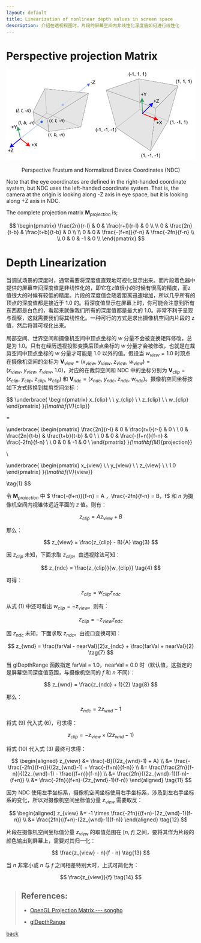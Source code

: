 ```yaml
---
layout: default
title: Linearization of nonlinear depth values in screen space
description: 介绍在透视视图时，片段的屏幕空间内非线性化深度值如何进行线性化
---
```


<head>
    <script src="https://cdn.mathjax.org/mathjax/latest/MathJax.js?config=TeX-AMS-MML_HTMLorMML" type="text/javascript"></script>
    <script type="text/x-mathjax-config">
        MathJax.Hub.Config({
            tex2jax: {
                skipTags: ['script', 'noscript', 'style', 'textarea', 'pre'],
                inlineMath: [['$','$']]
            }
        });
    </script>
</head>

# Perspective projection Matrix

<p align="center">
  <img src="../../images/LinearizationOfNonlinearDepthValues-1-PerpectiveFrustumAndNDC.png">
  <p align="center" class="caption"> Perspective Frustum and Normalized Device Coordinates (NDC) </p>
</p>

Note that the eye coordinates are defined in the right-handed coordinate system, but NDC uses the left-handed coordinate system. That is, the camera at the origin is looking along -Z axis in eye space, but it is looking along +Z axis in NDC.

The complete projection matrix $\mathbf{M_{\mathit{projection}}}$ is;

$$
\begin{pmatrix}
\frac{2n}{r-l} & 0 & \frac{r+l}{r-l} & 0    \\
\\
0 & \frac{2n}{t-b} & \frac{t+b}{t-b} & 0    \\
\\
0 & 0 & \frac{-(f+n)}{f-n} & \frac{-2fn}{f-n}   \\
\\
0 & 0 & -1 & 0 \\
\end{pmatrix}
$$

# Depth Linearization

当调试场景的深度时，通常需要将深度值直观地可视化显示出来。而片段着色器中提供的屏幕空间深度值是非线性化的，即它在z值很小的时候有很高的精度，而z值很大的时候有较低的精度。片段的深度值会随着距离迅速增加，所以几乎所有的顶点的深度值都是接近于 1.0 的。将深度值显示在屏幕上时，你可能会注意到所有东西都是白色的，看起来就像我们所有的深度值都是最大的 1.0。非常不利于呈现与观察，这就需要我们将其线性化。一种可行的方式是求出摄像机空间内片段的 z 值，然后将其可视化出来。

局部空间、世界空间和摄像机空间中顶点坐标的 $w$ 分量不会被变换矩阵修改，总是为 1.0。只有在经历透视投影变换后顶点坐标的 $w$ 分量才会被修改，也就是在裁剪空间中顶点坐标的 $w$ 分量才可能是 1.0 以外的值。假设当 $w_{view}=1.0$ 时顶点在摄像机空间的坐标为 $\mathbf{V_{\mathit{view}}}=(x_{view}, \ y_{view}, \ z_{view}, \ w_{view})=(x_{view}, \ y_{view}, \ z_{view}, \ 1.0)$，对应的在裁剪空间和 NDC 中的坐标分别为 $\mathbf{V_{\mathit{clip}}}=(x_{clip}, \ y_{clip}, \ z_{clip}, \ w_{clip})$ 和 $\mathbf{V_{\mathit{ndc}}}=(x_{ndc}, \ y_{ndc}, \ z_{ndc}, \ w_{ndc})$。摄像机空间坐标按如下方式转换到裁剪空间坐标：

$$
\underbrace{
\begin{pmatrix}
x_{clip}    \\
\\
y_{clip}    \\
\\
z_{clip}    \\
\\
w_{clip}
\end{pmatrix}
}_{\mathbf{V}_{clip}}

=

\underbrace{
\begin{pmatrix}
\frac{2n}{r-l} & 0 & \frac{r+l}{r-l} & 0    \\
\\
0 & \frac{2n}{t-b} & \frac{t+b}{t-b} & 0    \\
\\
0 & 0 & \frac{-(f+n)}{f-n} & \frac{-2fn}{f-n}   \\
\\
0 & 0 & -1 & 0 \\
\end{pmatrix}
}_{\mathbf{M}_{projection}}

\

\underbrace{
\begin{pmatrix}
x_{view}    \\
\\
y_{view}    \\
\\
z_{view}    \\
\\
1.0
\end{pmatrix}
}_{\mathbf{V}_{view}}

\tag{1}
$$

令 $\mathbf{M_{\mathit{projection}}}$ 中 $ \frac{-(f+n)}{f-n} = A $，$\frac{-2fn}{f-n} = B$，$f$ 和 $n$ 为摄像机空间内视锥体远近平面的 $z$ 值。则有：

$$
z_{clip} = Az_{view}+B  \tag{2}
$$

那么：

$$
z_{view} = \frac{z_{clip} - B}{A}  \tag{3}
$$

因 $z_{clip}$ 未知，下面求取 $z_{clip}$。由透视除法可知：

$$
z_{ndc} = \frac{z_{clip}}{w_{clip}}  \tag{4}
$$

可得：

$$
z_{clip} = w_{clip}z_{ndc}  \tag{5}
$$

从式 (1) 中还可看出 $w_{clip} = -z_{view}$。则有：

$$
z_{clip} = -z_{view}z_{ndc}  \tag{6}
$$

因 $z_{ndc}$ 未知，下面求取 $z_{ndc}$。由视口变换可知：

$$
z_{wnd} = \frac{farVal - nearVal}{2}z_{ndc} + \frac{farVal + nearVal}{2}    \tag{7}
$$

当 glDepthRange 函数指定 farVal = 1.0，nearVal = 0.0 时（默认值，这指定的是屏幕空间深度值范围，与摄像机空间的 $f$ 和 $n$ 不同）：

$$
z_{wnd} = \frac{z_{ndc} + 1}{2} \tag{8}
$$

那么：

$$
z_{ndc} = 2z_{wnd} - 1  \tag{9}
$$

将式 (9) 代入式 (6)，可求得：

$$
z_{clip} = -z_{view} \times  (2z_{wnd} - 1) \tag{10}
$$

将式 (10) 代入式 (3) 最终可求得：

$$
\begin{aligned}
z_{view} 
&= \frac{-B}{(2z_{wnd}-1) + A} \\
&= \frac{-\frac{-2fn}{f-n}}{(2z_{wnd}-1) + \frac{-(f+n)}{f-n}} \\
&= \frac{\frac{2fn}{f-n}}{(2z_{wnd}-1) - \frac{(f+n)}{f-n}} \\
&= \frac{2fn}{(2z_{wnd}-1)(f-n)-(f+n)}  \\
&= \frac{-2fn}{(f+n)-(2z_{wnd}-1)(f-n)} 
\end{aligned}
\tag{11}
$$

因为 NDC 使用左手坐标系，摄像机空间坐标使用右手坐标系，涉及到左右手坐标系的变化，所以对摄像机空间坐标值分量 $z_{view}$ 需要取反：

$$
\begin{aligned}
z_{view} 
&= -1 \times \frac{-2fn}{(f+n)-(2z_{wnd}-1)(f-n)}    \\
&= \frac{2fn}{(f+n)-(2z_{wnd}-1)(f-n)} 
\end{aligned}
\tag{12}
$$

片段在摄像机空间坐标值分量 $z_{view}$ 的取值范围在 [$n$, $f$] 之间，要将其作为片段的颜色输出到屏幕上，需要对其归一化：

$$
\frac{z_{view} - n}{f - n}  \tag{13}
$$

当 $n$ 非常小或 $n$ 与 $f$ 之间相差特别大时，上式可简化为：

$$
\frac{z_{view}}{f}  \tag{14}
$$

> ## References:
>
> * [OpenGL Projection Matrix --- songho](https://www.songho.ca/opengl/gl_projectionmatrix.html)
>
> * [glDepthRange](https://registry.khronos.org/OpenGL-Refpages/gl4/html/glDepthRange.xhtml)


[back](./)